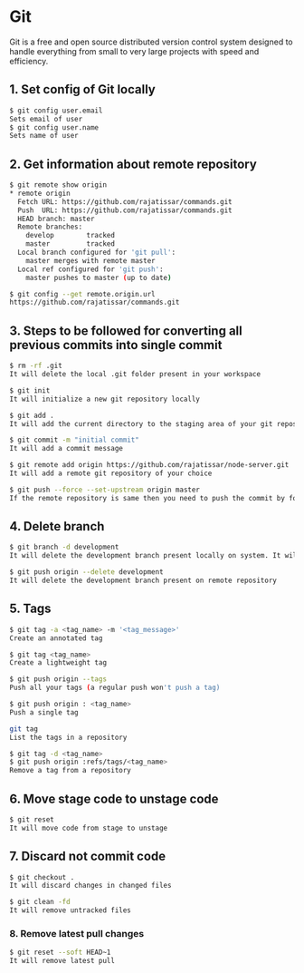 # Git

Git is a free and open source distributed version control system designed to handle everything from small to very large projects with speed and efficiency.

## 1. Set config of Git locally

```BASH
$ git config user.email
Sets email of user
$ git config user.name
Sets name of user
```

## 2. Get information about remote repository

```BASH
$ git remote show origin
* remote origin
  Fetch URL: https://github.com/rajatissar/commands.git
  Push  URL: https://github.com/rajatissar/commands.git
  HEAD branch: master
  Remote branches:
    develop        tracked
    master         tracked
  Local branch configured for 'git pull':
    master merges with remote master
  Local ref configured for 'git push':
    master pushes to master (up to date)
```

```BASH
$ git config --get remote.origin.url
https://github.com/rajatissar/commands.git
```

## 3. Steps to be followed for converting all previous commits into single commit

```BASH
$ rm -rf .git
It will delete the local .git folder present in your workspace

$ git init
It will initialize a new git repository locally

$ git add .
It will add the current directory to the staging area of your git repository

$ git commit -m "initial commit"
It will add a commit message

$ git remote add origin https://github.com/rajatissar/node-server.git
It will add a remote git repository of your choice

$ git push --force --set-upstream origin master
If the remote repository is same then you need to push the commit by force
```

## 4. Delete branch

```BASH
$ git branch -d development
It will delete the development branch present locally on system. It will not delete branch on remote
```

```BASH
$ git push origin --delete development
It will delete the development branch present on remote repository
```

## 5. Tags

```BASH
$ git tag -a <tag_name> -m '<tag_message>'
Create an annotated tag
```

```BASH
$ git tag <tag_name>
Create a lightweight tag
```

```BASH
$ git push origin --tags
Push all your tags (a regular push won't push a tag)
```

```BASH
$ git push origin : <tag_name>
Push a single tag
```

```BASH
git tag
List the tags in a repository
```

```BASH
$ git tag -d <tag_name>
$ git push origin :refs/tags/<tag_name>
Remove a tag from a repository
```

## 6. Move stage code to unstage code

```BASH
$ git reset
It will move code from stage to unstage
```

## 7. Discard not commit code

```BASH
$ git checkout .
It will discard changes in changed files
```

```BASH
$ git clean -fd
It will remove untracked files
```

### 8. Remove latest pull changes

```BASH
$ git reset --soft HEAD~1
It will remove latest pull
```
